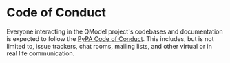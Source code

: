 # Code of Conduct

Everyone interacting in the QModel project's codebases and documentation is expected to follow the [PyPA Code of Conduct](https://www.pypa.io/en/latest/code-of-conduct/).
This includes, but is not limited to, issue trackers, chat rooms, mailing lists, and other virtual or in real life communication.
